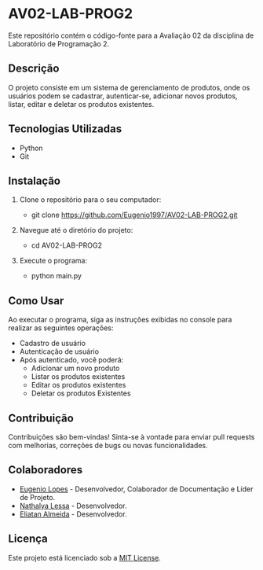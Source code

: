 # AV02-LAB-PROG2

Este repositório contém o código-fonte para a Avaliação 02 da disciplina de Laboratório de Programação 2.

## Descrição

O projeto consiste em um sistema de gerenciamento de produtos, onde os usuários podem se cadastrar, autenticar-se, adicionar novos produtos, listar, editar e deletar os produtos existentes.
## Tecnologias Utilizadas

- Python
- Git

## Instalação

1. Clone o repositório para o seu computador:

   - git clone https://github.com/Eugenio1997/AV02-LAB-PROG2.git
  

2. Navegue até o diretório do projeto:

   - cd AV02-LAB-PROG2

3. Execute o programa:

   - python main.py


## Como Usar

Ao executar o programa, siga as instruções exibidas no console para realizar as seguintes operações:
- Cadastro de usuário
- Autenticação de usuário
- Após autenticado, você poderá:
  - Adicionar um novo produto
  - Listar os produtos existentes
  - Editar os produtos existentes
  - Deletar os produtos Existentes

## Contribuição

Contribuições são bem-vindas! Sinta-se à vontade para enviar pull requests com melhorias, correções de bugs ou novas funcionalidades.

## Colaboradores

- [Eugenio Lopes](https://github.com/Eugenio1997) - Desenvolvedor, Colaborador de Documentação e Líder de Projeto.
- [Nathalya Lessa](https://github.com/nathalyalessa09) - Desenvolvedor.
- [Eliatan Almeida](https://github.com/XxHypeTan) - Desenvolvedor.

## Licença

Este projeto está licenciado sob a [MIT License](https://opensource.org/licenses/MIT).


